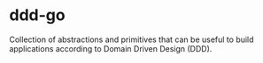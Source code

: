 # ddd-go

Collection of abstractions and primitives that can be useful to build applications according to Domain Driven Design (DDD).